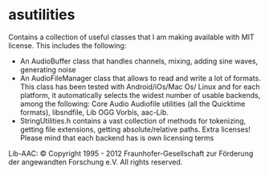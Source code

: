 # asutilities

Contains a collection of useful classes that I am making available with MIT license.
This includes the following:

 * An AudioBuffer class that handles channels, mixing, adding sine waves, generating noise
 * An AudioFileManager class that allows to read and write a lot of formats. This class has been tested with Android/iOs/Mac Os/ Linux and for each platform, it automatically selects the widest number of usable backends, among the following: Core Audio Audiofile utilities (all the Quicktime formats), libsndfile, Lib OGG Vorbis, aac-Lib.
 * StringUtilities.h contains a vast collection of methods for tokenizing, getting file extensions, getting absolute/relative paths.
Extra licenses! Please mind that each backend has is own licensing terms


Lib-AAC:
© Copyright  1995 - 2012 Fraunhofer-Gesellschaft zur Förderung der angewandten Forschung e.V.
  All rights reserved.


